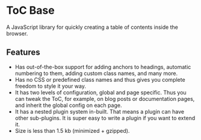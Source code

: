 # ToC Base

A JavaScript library for quickly creating a table of contents inside the browser.

## Features
- Has out-of-the-box support for adding anchors to headings, automatic numbering to them, adding custom class names, and many more. 
- Has no CSS or predefined class names and thus gives you complete freedom to style it your way.
- It has two levels of configuration, global and page specific. Thus you can tweak the ToC, for example, on blog posts or documentation pages, and inherit the global config on each page.
- It has a nested plugin system in-built. That means a plugin can have other sub-plugins. It is super easy to write a plugin if you want to extend it.
- Size is less than 1.5 kb (minimized + gzipped).

